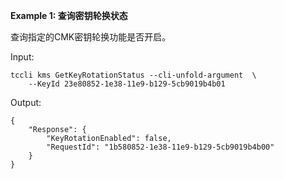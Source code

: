 **Example 1: 查询密钥轮换状态**

查询指定的CMK密钥轮换功能是否开启。

Input: 

```
tccli kms GetKeyRotationStatus --cli-unfold-argument  \
    --KeyId 23e80852-1e38-11e9-b129-5cb9019b4b01
```

Output: 
```
{
    "Response": {
        "KeyRotationEnabled": false,
        "RequestId": "1b580852-1e38-11e9-b129-5cb9019b4b00"
    }
}
```

